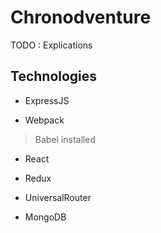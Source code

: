 # Chronodventure

TODO : Explications

## Technologies

- ExpressJS

- Webpack

> Babel installed

- React

- Redux 

- UniversalRouter

- MongoDB
